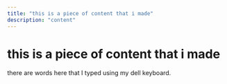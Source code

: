 ```yaml
---
title: "this is a piece of content that i made"
description: "content"
---
```


# this is a piece of content that i made


there are words here that I typed using my dell keyboard.